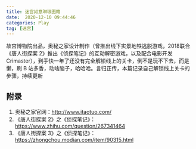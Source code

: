 ```yaml
---
title: 迷宫如意琳琅图籍
date:  2020-12-10 09:44:46
categories: Play
tag: [迷宫]
---
```


故宫博物院出品，奥秘之家设计制作（曾推出线下实景地铁逃脱游戏，2018联合《唐人街探案 2》推出《侦探笔记》的互动解密游戏，以及配合电影开发Crimaster），到手快一年了还没有完全解锁线上的关卡，倒不是玩不下去，而是懒，刷 B 站多香，动啥脑子，哈哈哈。言归正传，本篇记录自己解锁线上关卡的步骤，持续更新

<!-- more -->

## 附录

1. 奥秘之家官网：http://www.itaotuo.com/
2. 《唐人街探案 2》之《侦探笔记》：https://www.zhihu.com/question/267341464
3. 《唐人街探案 3》之《侦探笔记》：https://zhongchou.modian.com/item/90315.html